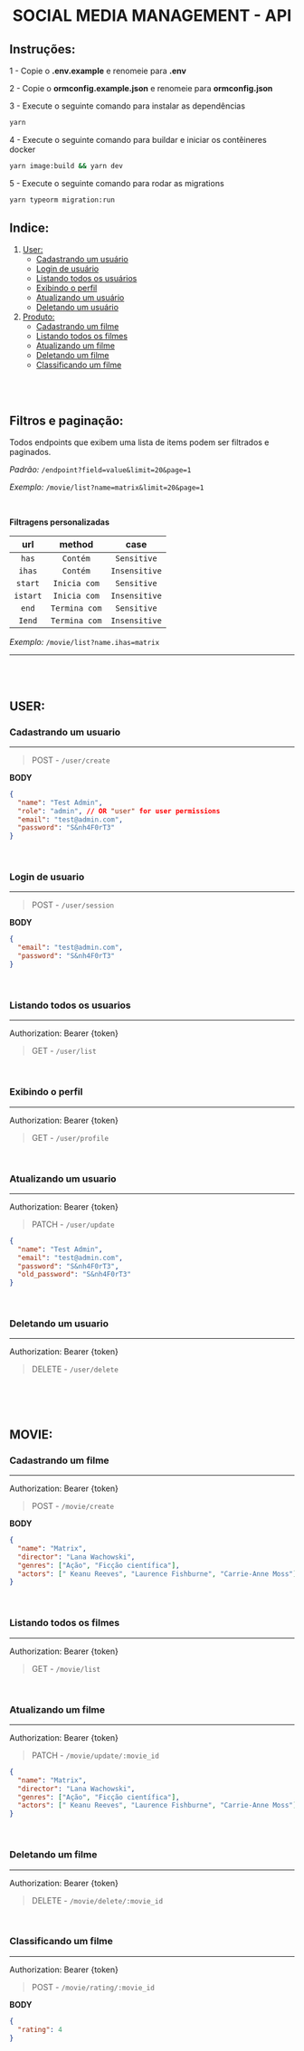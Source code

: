 <h1 align='center'>
    SOCIAL MEDIA MANAGEMENT - API
</h1>

## Instruções:

1 - Copie o **.env.example** e renomeie para **.env**

2 - Copie o **ormconfig.example.json** e renomeie para **ormconfig.json**

3 - Execute o seguinte comando para instalar as dependências

```bash
yarn
```

4 - Execute o seguinte comando para buildar e iniciar os contêineres docker

```bash
yarn image:build && yarn dev
```

5 - Execute o seguinte comando para rodar as migrations

```bash
yarn typeorm migration:run
```

## Indice:

<ol>
    <li>
        <a href='#user'>User:</a>
        <ul>
            <li>
              <a href='#cadastrando-um-usuario'>Cadastrando um usuário</a>
            </li>
            <li>
              <a href='#login-de-usuario'>Login de usuário</a>
            </li>
            <li>
              <a href='#listando-todos-os-usuarios'>Listando todos os usuários</a>
            </li>
            <li>
              <a href='#exibindo-o-perfil'>Exibindo o perfil</a>
            </li>
            <li>
              <a href='#atualizando-um-usuario'>Atualizando um usuário</a>
            </li>
            <li>
              <a href='#deletando-um-usuario'>Deletando um usuário</a>
            </li>
              </ul>
          </li>
    <li>
        <a href='#produto'>Produto:</a>
        <ul>
            <li>
              <a href='#cadastrando-um-filme'>Cadastrando um filme</a>
            </li>
            <li>
              <a href='#listando-todos-os-filmes'>Listando todos os filmes</a>
            </li>
            <li>
              <a href='#atualizando-um-filme'>Atualizando um filme</a>
            </li>
            <li>
              <a href='#deletando-um-filme'>Deletando um filme</a>
            </li>
            <li>
              <a href='#classificando-um-filme'>Classificando um filme</a>
            </li>
        </ul>
    </li>
</ol>

<br>
<br>

## Filtros e paginação:

Todos endpoints que exibem uma lista de items podem ser filtrados e paginados.

_Padrão:_ `/endpoint?field=value&limit=20&page=1`

_Exemplo:_ `/movie/list?name=matrix&limit=20&page=1`

<br/>

**Filtragens personalizadas**

| **url**  |  **method**   |   **case**    |
| :------: | :-----------: | :-----------: |
|  `has`   |   `Contém`    |  `Sensitive`  |
|  `ihas`  |   `Contém`    | `Insensitive` |
| `start`  | `Inicia com`  |  `Sensitive`  |
| `istart` | `Inicia com`  | `Insensitive` |
|  `end`   | `Termina com` |  `Sensitive`  |
|  `Iend`  | `Termina com` | `Insensitive` |

_Exemplo:_ `/movie/list?name.ihas=matrix`

---

<br>
<br>

## **USER**:

### **Cadastrando um usuario**

---

> POST - `/user/create`

**BODY**

```json
{
  "name": "Test Admin",
  "role": "admin", // OR "user" for user permissions
  "email": "test@admin.com",
  "password": "S&nh4F0rT3"
}
```

<br/>

### **Login de usuario**

---

> POST - `/user/session`

**BODY**

```json
{
  "email": "test@admin.com",
  "password": "S&nh4F0rT3"
}
```

<br/>

### **Listando todos os usuarios**

---

Authorization: Bearer {token}

> GET - `/user/list`

<br/>

### **Exibindo o perfil**

---

Authorization: Bearer {token}

> GET - `/user/profile`

<br/>

### **Atualizando um usuario**

---

Authorization: Bearer {token}

> PATCH - `/user/update`

```json
{
  "name": "Test Admin",
  "email": "test@admin.com",
  "password": "S&nh4F0rT3",
  "old_password": "S&nh4F0rT3"
}
```

<br/>

### **Deletando um usuario**

---

Authorization: Bearer {token}

> DELETE - `/user/delete`

<br/>
<br/>
<br/>

## **MOVIE**:

### **Cadastrando um filme**

---

Authorization: Bearer {token}

> POST - `/movie/create`

**BODY**

```json
{
  "name": "Matrix",
  "director": "Lana Wachowski",
  "genres": ["Ação", "Ficção científica"],
  "actors": [" Keanu Reeves", "Laurence Fishburne", "Carrie-Anne Moss"]
}
```

<br/>

### **Listando todos os filmes**

---

Authorization: Bearer {token}

> GET - `/movie/list`

<br/>

### **Atualizando um filme**

---

Authorization: Bearer {token}

> PATCH - `/movie/update/:movie_id`

```json
{
  "name": "Matrix",
  "director": "Lana Wachowski",
  "genres": ["Ação", "Ficção científica"],
  "actors": [" Keanu Reeves", "Laurence Fishburne", "Carrie-Anne Moss"]
}
```

<br/>

### **Deletando um filme**

---

Authorization: Bearer {token}

> DELETE - `/movie/delete/:movie_id`

<br/>

### **Classificando um filme**

---

Authorization: Bearer {token}

> POST - `/movie/rating/:movie_id`

**BODY**

```json
{
  "rating": 4
}
```

